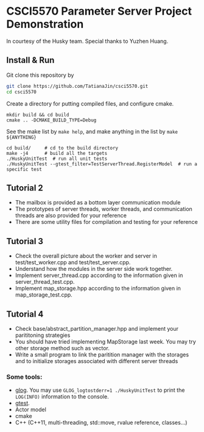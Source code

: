 # CSCI5570 Parameter Server Project Demonstration

In courtesy of the Husky team. Special thanks to Yuzhen Huang.

## Install & Run
Git clone this repository by
```sh
git clone https://github.com/TatianaJin/csci5570.git
cd csci5570
```
Create a directory for putting compiled files, and configure cmake.
```
mkdir build && cd build
cmake .. -DCMAKE_BUILD_TYPE=Debug
```
See the make list by `make help`, and make anything in the list by `make ${ANYTHING}`

```
cd build/     # cd to the build directory
make -j4      # build all the targets
./HuskyUnitTest  # run all unit tests
./HuskyUnitTest --gtest_filter=TestServerThread.RegisterModel  # run a specific test
```

## Tutorial 2
* The mailbox is provided as a bottom layer communication module
* The prototypes of server threads, worker threads, and communication threads are also provided for your reference
* There are some utility files for compilation and testing for your reference

## Tutorial 3
* Check the overall picture about the worker and server in test/test\_worker.cpp and test/test\_server.cpp.
* Understand how the modules in the server side work together.
* Implement server\_thread.cpp according to the information given in server\_thread\_test.cpp.
* Implement map\_storage.hpp according to the information given in map\_storage\_test.cpp.

## Tutorial 4
* Check base/abstract_partition_manager.hpp and implement your parititoning strategies
* You should have tried implementing MapStorage last week. You may try other storage method such as vector.
* Write a small program to link the paritition manager with the storages and to initialize storages associated with different server threads

### Some tools: 
* [glog](http://rpg.ifi.uzh.ch/docs/glog.html). You may use `GLOG_logtostderr=1 ./HuskyUnitTest` to print the `LOG(INFO)` information to the console.
* [gtest](https://github.com/google/googletest/blob/master/googletest/docs/Primer.md).
* Actor model
* cmake
* C++ (C++11, multi-threading, std::move, rvalue reference, classes...)
